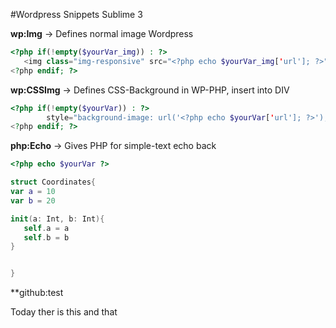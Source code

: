 #Wordpress Snippets Sublime 3


**wp:Img** -> Defines normal image Wordpress

```php
<?php if(!empty($yourVar_img)) : ?> 
   <img class="img-responsive" src="<?php echo $yourVar_img['url']; ?>" alt="<?php echo $yourVar_img['alt']; ?>">
<?php endif; ?>
```

**wp:CSSImg** -> Defines CSS-Background in WP-PHP, insert into DIV 
```php
<?php if(!empty($yourVar)) : ?>
        style="background-image: url('<?php echo $yourVar['url']; ?>');">
<?php endif; ?>
```

**php:Echo** -> Gives PHP for simple-text echo back 
```php
<?php echo $yourVar ?>
```

```swift
struct Coordinates{
var a = 10 
var b = 20

init(a: Int, b: Int){
   self.a = a
   self.b = b
}


}
```

**github:test





Today ther is this and that